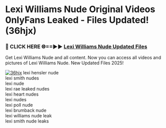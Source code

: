# Lexi Williams Nude Original Videos 0nlyFans Leaked - Files Updated! (36hjx)

<h3>🔴 CLICK HERE 🌐==►► <a href="https://tinyurl.com/5h6xmrr3" rel="nofollow">Lexi Williams Nude Updated Files</a></h3>

Get Lexi Williams Nude and all content. Now you can access all videos and pictures of Lexi Williams Nude. New Updated Files 2025!

[![36hjx](https://i.imgur.com/KVD873Z.gif)](https://tinyurl.com/5h6xmrr3)
lexi hensler nude<br>
lexi smith nudes<br>
lexi nude<br>
lexi rae leaked nudes<br>
lexi heart nudes<br>
lexi nudes<br>
lexi poll nude<br>
lexi brumback nude<br>
lexi williams nude leak<br>
lexi smith nude leaks